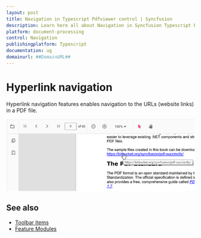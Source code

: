 ```yaml
---
layout: post
title: Navigation in Typescript Pdfviewer control | Syncfusion
description: Learn here all about Navigation in Syncfusion Typescript Pdfviewer control of Syncfusion Essential JS 2 and more.
platform: document-processing
control: Navigation
publishingplatform: Typescript
documentation: ug
domainurl: ##DomainURL##
---
```


# Hyperlink navigation

Hyperlink navigation features enables navigation to the URLs (website links) in a PDF file.

![Alt text](../images/link.png)

## See also

* [Toolbar items](https://help.syncfusion.com/document-processing/pdf/pdf-viewer/javascript-es6/toolbar/)
* [Feature Modules](https://help.syncfusion.com/document-processing/pdf/pdf-viewer/javascript-es6/feature-module/)